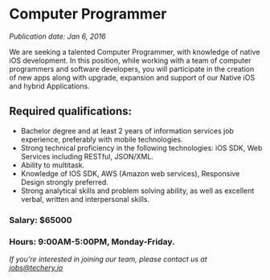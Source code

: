 # Computer Programmer
*Publication date: Jan 6, 2016*

We are seeking a talented Computer Programmer, with knowledge of native iOS development. In this position, while working with a team of computer programmers and software developers, you will participate in the creation of new apps along with upgrade, expansion and support of our Native iOS and hybrid Applications.

## Required qualifications:

- Bachelor degree and at least 2 years of information services job experience, preferably with mobile technologies.
- Strong technical proficiency in the following technologies: iOS SDK, Web Services including RESTful, JSON/XML.
- Ability to multitask.
- Knowledge of IOS SDK, AWS (Amazon web services), Responsive Design strongly preferred.
- Strong analytical skills and problem solving ability, as well as excellent verbal, written and interpersonal skills.


### Salary: $65000


### Hours: 9:00AM-5:00PM, Monday-Friday.


*If you're interested in joining our team, please contact us at jobs@techery.io*
